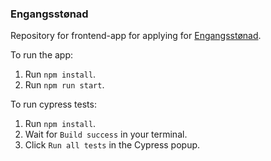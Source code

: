### Engangsstønad

Repository for frontend-app for applying for [Engangsstønad](https://www.nav.no/no/Person/Familie/Venter+du+barn/engangsst%C3%B8nad-ved-f%C3%B8dsel-og-adopsjon).

To run the app:
1. Run `npm install`.
2. Run `npm run start`.

To run cypress tests:
1. Run `npm install`.
2. Wait for `Build success` in your terminal.
3. Click `Run all tests` in the Cypress popup.
